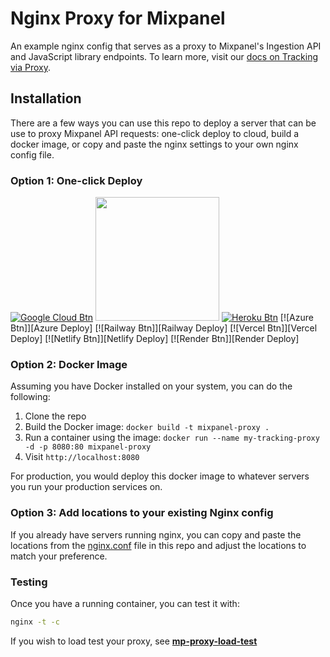 # Nginx Proxy for Mixpanel
An example nginx config that serves as a proxy to Mixpanel's Ingestion API and JavaScript library endpoints. To learn more, visit our [docs on Tracking via Proxy](https://docs.mixpanel.com/docs/tracking/how-tos/tracking-via-proxy).

## Installation

There are a few ways you can use this repo to deploy a server that can be use to proxy Mixpanel API requests: one-click deploy to cloud, build a docker image, or copy and paste the nginx settings to your own nginx config file.

### Option 1: One-click Deploy

[![Google Cloud Btn]][Google Cloud Deploy]
[<img src=https://www.deploytodo.com/do-btn-blue.svg width=198px />][Digital Ocean Deploy]
[![Heroku Btn]][Heroku Deploy]
[![Azure Btn]][Azure Deploy]
[![Railway Btn]][Railway Deploy]
[![Vercel Btn]][Vercel Deploy]
[![Netlify Btn]][Netlify Deploy]
[![Render Btn]][Render Deploy]

<!-- URLS -->

[Google Cloud Btn]: https://binbashbanana.github.io/deploy-buttons/buttons/remade/googlecloud.svg
[Google Cloud Deploy]: https://deploy.cloud.run

[Digital Ocean Btn]: https://www.deploytodo.com/do-btn-blue.svg
[Digital Ocean Deploy]: https://cloud.digitalocean.com/apps/new?repo=https://github.com/mixpanel/tracking-proxy/tree/master

[Heroku Btn]: https://binbashbanana.github.io/deploy-buttons/buttons/remade/heroku.svg
[Heroku Deploy]: https://heroku.com/deploy/?template=https://github.com/ak--47/tracking-proxy/tree/one-clicks


<!-- [Azure Btn]: https://binbashbanana.github.io/deploy-buttons/buttons/remade/azure.svg
[Azure Deploy]: https://portal.azure.com/#create/Microsoft.Template/uri/https%3A%2F%2Fraw.githubusercontent.com%2FAzure%2Fazure-quickstart-templates%2Fmaster%2Fquickstarts%2Fmicrosoft.web%2Fwebapp-linux-node%2Fazuredeploy.json

[Railway Btn]: https://binbashbanana.github.io/deploy-buttons/buttons/remade/railway.svg
[Railway Deploy]: https://railway.app/new/template?template=https://github.com/mixpanel/tracking-proxy

[Vercel Btn]: https://binbashbanana.github.io/deploy-buttons/buttons/remade/vercel.svg
[Vercel Deploy]: https://vercel.com/new/clone?repository-url=https://github.com/mixpanel/tracking-proxy

[Netlify Btn]: https://binbashbanana.github.io/deploy-buttons/buttons/remade/netlify.svg
[Netlify Deploy]: https://app.netlify.com/start/deploy?repository=https://github.com/mixpanel/tracking-proxy

[Render Btn]: https://binbashbanana.github.io/deploy-buttons/buttons/remade/render.svg
[Render Deploy]: https://render.com/deploy?repo=https://github.com/mixpanel/tracking-proxy -->

### Option 2: Docker Image
   Assuming you have Docker installed on your system, you can do the following:
   
   1. Clone the repo
   2. Build the Docker image: `docker build -t mixpanel-proxy .`
   3. Run a container using the image: `docker run --name my-tracking-proxy -d -p 8080:80 mixpanel-proxy`
   4. Visit `http://localhost:8080`
   
   For production, you would deploy this docker image to whatever servers you run your production services on.

### Option 3: Add locations to your existing Nginx config
   If you already have servers running nginx, you can copy and paste the locations from the [nginx.conf](https://github.com/mixpanel/tracking-proxy/blob/master/nginx.conf) file in this repo and adjust the locations to match your preference.


### Testing

Once you have a running container, you can test it with:
```bash
nginx -t -c
```

If you wish to load test your proxy, see **[mp-proxy-load-test](https://github.com/ak--47/mp-proxy-load-test/)**
